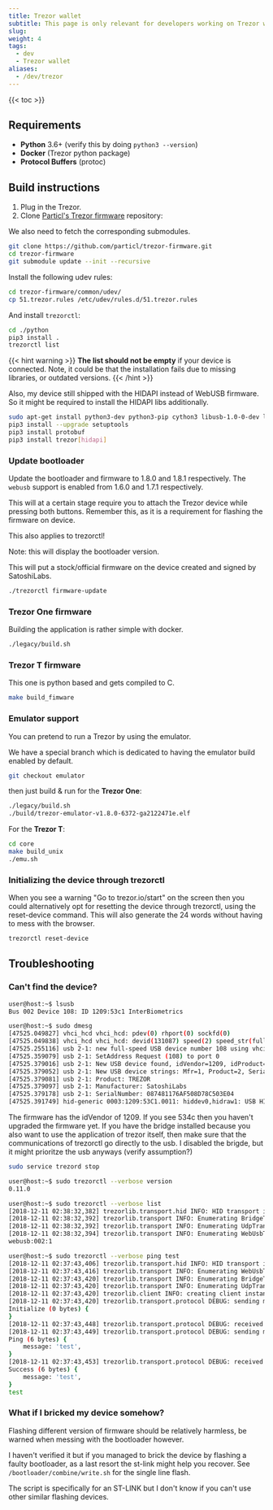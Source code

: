 ```yaml
---
title: Trezor wallet
subtitle: This page is only relevant for developers working on Trezor wallet 
slug:
weight: 4
tags:
  - dev
  - Trezor wallet
aliases:
  - /dev/trezor
---
```


{{< toc >}}

## Requirements

- **Python** 3.6+ (verify this by doing `python3 --version`)
- **Docker** (Trezor python package)
- **Protocol Buffers** (protoc)


## Build instructions

1. Plug in the Trezor.
2. Clone [Particl's Trezor firmware](https://github.com/particl/trezor-firmware) repository:

We also need to fetch the corresponding submodules.

```bash
git clone https://github.com/particl/trezor-firmware.git
cd trezor-firmware
git submodule update --init --recursive
```

Install the following udev rules:

```bash
cd trezor-firmware/common/udev/
cp 51.trezor.rules /etc/udev/rules.d/51.trezor.rules
```

And install `trezorctl`:

```bash
cd ./python
pip3 install .
trezorctl list
```

{{< hint warning >}}
**The list should not be empty** if your device is connected. Note, it could be that the installation fails due to missing libraries, or outdated versions.
{{< /hint >}}

Also, my device still shipped with the HIDAPI instead of WebUSB firmware. So it might be required to install the HIDAPI libs additionally.

```bash
sudo apt-get install python3-dev python3-pip cython3 libusb-1.0-0-dev libudev-dev
pip3 install --upgrade setuptools
pip3 install protobuf
pip3 install trezor[hidapi]
```

### Update bootloader

Update the bootloader and firmware to 1.8.0 and 1.8.1 respectively. The `webusb` support is enabled from 1.6.0 and 1.7.1 respectively.

This will at a certain stage require you to attach the Trezor device while pressing both buttons. Remember this, as it is a requirement
for flashing the firmware on device.

This also applies to trezorctl!

Note: this will display the bootloader version.

This will put a stock/official firmware on the device created and signed by SatoshiLabs.

```bash
./trezorctl firmware-update
```

### Trezor One firmware

Building the application is rather simple with docker.

```bash
./legacy/build.sh
```

### Trezor T firmware

This one is python based and gets compiled to C.

```bash
make build_fimware
```

### Emulator support

You can pretend to run a Trezor by using the emulator.

We have a special branch which is dedicated to having the emulator build enabled by default.

```bash
git checkout emulator
```

then just build & run for the **Trezor One**:

```bash
./legacy/build.sh
./build/trezor-emulator-v1.8.0-6372-ga2122471e.elf
```

For the **Trezor T**:

```bash
cd core
make build_unix
./emu.sh
```

### Initializing the device through trezorctl

When you see a warning "Go to trezor.io/start" on the screen then you could alternatively opt for resetting the device through trezorctl, using the reset-device command. This will also generate the 24 words without having to mess with the browser.

```bash
trezorctl reset-device
```


## Troubleshooting

### Can't find the device?

```bash
user@host:~$ lsusb
Bus 002 Device 108: ID 1209:53c1 InterBiometrics 
```

```bash
user@host:~$ sudo dmesg
[47525.049827] vhci_hcd vhci_hcd: pdev(0) rhport(0) sockfd(0)
[47525.049838] vhci_hcd vhci_hcd: devid(131087) speed(2) speed_str(full-speed)
[47525.255116] usb 2-1: new full-speed USB device number 108 using vhci_hcd
[47525.359079] usb 2-1: SetAddress Request (108) to port 0
[47525.379016] usb 2-1: New USB device found, idVendor=1209, idProduct=53c1
[47525.379052] usb 2-1: New USB device strings: Mfr=1, Product=2, SerialNumber=3
[47525.379081] usb 2-1: Product: TREZOR
[47525.379097] usb 2-1: Manufacturer: SatoshiLabs
[47525.379178] usb 2-1: SerialNumber: 087481176AF508D78C503E04
[47525.391749] hid-generic 0003:1209:53C1.0011: hiddev0,hidraw1: USB HID v1.11 Device [SatoshiLabs TREZOR] on usb-vhci_hcd-1/input1
```

The firmware has the idVendor of 1209. If you see 534c then you haven't upgraded the firmware yet.
If you have the bridge installed because you also want to use the application of trezor itself, then make sure that
the communications of trezorctl go directly to the usb. I disabled the brigde, but it might prioritze the usb anyways (verify assumption?)

```bash
sudo service trezord stop
```

```bash
user@host:~$ sudo trezorctl --verbose version
0.11.0
```

```bash
user@host:~$ sudo trezorctl --verbose list
[2018-12-11 02:38:32,382] trezorlib.transport.hid INFO: HID transport is disabled: No module named 'hid'
[2018-12-11 02:38:32,392] trezorlib.transport INFO: Enumerating BridgeTransport: found 0 devices
[2018-12-11 02:38:32,392] trezorlib.transport INFO: Enumerating UdpTransport: found 0 devices
[2018-12-11 02:38:32,394] trezorlib.transport INFO: Enumerating WebUsbTransport: found 1 devices
webusb:002:1
```

```bash
user@host:~$ sudo trezorctl --verbose ping test
[2018-12-11 02:37:43,406] trezorlib.transport.hid INFO: HID transport is disabled: No module named 'hid'
[2018-12-11 02:37:43,416] trezorlib.transport INFO: Enumerating WebUsbTransport: found 1 devices
[2018-12-11 02:37:43,420] trezorlib.transport INFO: Enumerating BridgeTransport: found 0 devices
[2018-12-11 02:37:43,420] trezorlib.transport INFO: Enumerating UdpTransport: found 0 devices
[2018-12-11 02:37:43,420] trezorlib.client INFO: creating client instance for device: webusb:002:1
[2018-12-11 02:37:43,420] trezorlib.transport.protocol DEBUG: sending message: Initialize
Initialize (0 bytes) {
}
[2018-12-11 02:37:43,448] trezorlib.transport.protocol DEBUG: received message: Features (148 bytes)
[2018-12-11 02:37:43,449] trezorlib.transport.protocol DEBUG: sending message: Ping
Ping (6 bytes) {
    message: 'test',
}
[2018-12-11 02:37:43,453] trezorlib.transport.protocol DEBUG: received message: Success
Success (6 bytes) {
    message: 'test',
}
test
```

### What if I bricked my device somehow?

Flashing different version of firmware should be relatively harmless, be warned when messing with the bootloader however.

I haven't verified it but if you managed to brick the device by flashing a faulty bootloader, as a last resort the st-link might help you recover. See `/bootloader/combine/write.sh` for the single line flash.

The script is specifically for an ST-LINK but I don't know if you can't use other similar flashing devices.

